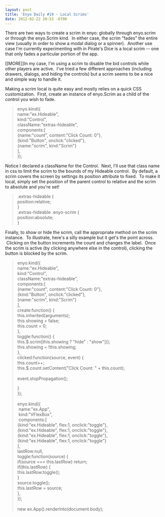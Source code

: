 ```yaml
---
layout: post
title: 'Enyo Daily #19 - Local Scrims'
date: 2012-02-22 20:53 -0700
---
```


<p><p>There are two ways to create a scrim in enyo: globally through enyo.scrim or through the enyo.Scrim kind.  In either case, the scrim "fades" the entire view (usually in order to show a modal dialog or a spinner).  Another use case I'm currently experimenting with in Pirate's Dice is a local scrim -- one that only fades a particular portion of the app.</p>
<p>[[MORE]]In my case, I'm using a scrim to disable the bid controls while other players are active.  I've tried a few different approaches (including drawers, dialogs, and hiding the controls) but a scrim seems to be a nice and simple way to handle it.</p>
<p>Making a scrim local is quite easy and mostly relies on a quick CSS customization.  First, create an instance of enyo.Scrim as a child of the control you wish to fade.</p>

<blockquote>
<p>enyo.kind({<br><span> </span>name:"ex.Hideable",<br><span> </span>kind:"Control",<br><span> </span>className:"extras-hideable",<br><span> </span>components:[<br><span> </span>{name:"count", content:"Click Count: 0"},<br><span> </span>{kind:"Button", onclick:"clicked"},<br><span> </span>{name:"scrim", kind:"Scrim"}<br><span> </span>],<br>});</p>
</blockquote>
<p>Notice I declared a className for the Control.  Next, I'll use that class name in css to limit the scrim to the bounds of my Hideable control.  By default, a scrim covers the screen by settings its position attribute to fixed.  To make it local, simply set the position of the parent control to relative and the scrim to absolute and you're set!</p>

<blockquote>
<p>.extras-hideable {<br><span> </span>position:relative;<br>}<br>.extras-hideable .enyo-scrim {<br><span> </span>position:absolute;<br>}</p>
</blockquote>

<p>Finally, to show or hide the scrim, call the appropriate method on the scrim instance.  To illustrate, here's a silly example but it get's the point across.  Clicking on the button increments the count and changes the label.  Once the scrim is active (by clicking anywhere else in the control), clicking the button is blocked by the scrim.</p>
<blockquote>
<p>enyo.kind({<br><span> </span>name:"ex.Hideable",<br><span> </span>kind:"Control",<br><span> </span>className:"extras-hideable",<br><span> </span>components:[<br><span> </span>{name:"count", content:"Click Count: 0"},<br><span> </span>{kind:"Button", onclick:"clicked"},<br><span> </span>{name:"scrim", kind:"Scrim"}<br><span> </span>],<br><span> </span>create:function() {<br><span> </span>this.inherited(arguments);<br><span> </span>this.showing = false;<br><span> </span>this.count = 0;<br><span> </span>},<br><span> </span>toggle:function() {<br><span> </span>this.$.scrim[this.showing ? "hide" : "show"]();<br><span> </span>this.showing = !this.showing;<br><span> </span>},<br><span> </span>clicked:function(source, event) {<br><span> </span>this.count++;<br><span> </span>this.$.count.setContent("Click Count: " + this.count);<br><span> <br></span><span> </span>event.stopPropagation();</p>
<p><span> </span>}<br>});<br><br>enyo.kind({<br><span> </span> name:"ex.App",<br><span> </span> kind:"VFlexBox",<br><span> </span> components:[<br><span> </span>{kind:"ex.Hideable", flex:1, onclick:"toggle"},<br><span> </span>{kind:"ex.Hideable", flex:1, onclick:"toggle"},<br><span> </span>{kind:"ex.Hideable", flex:1, onclick:"toggle"},<br><span> </span>{kind:"ex.Hideable", flex:1, onclick:"toggle"}<br><span> </span>],<br><span> </span>lastRow:null,<br><span> </span>toggle:function(source) {<br><span> </span>if(source === this.lastRow) return;<br><span> </span>if(this.lastRow) {<br><span> </span>this.lastRow.toggle();<br><span> </span>}<br><span> </span>source.toggle();<br><span> </span>this.lastRow = source;<br><span> </span>},<br>});<br><br>new ex.App().renderInto(document.body);</p>
</blockquote></p>